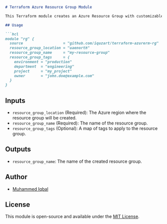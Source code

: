 ```markdown
# Terraform Azure Resource Group Module

This Terraform module creates an Azure Resource Group with customizable properties and tags.

## Usage

```hcl
module "rg" {
  source                  = "github.com/iquzart/terraform-azurerm-rg"
  resource_group_location = "uaenorth"
  resource_group_name     = "my-resource-group"
  resource_group_tags     = {
    environment = "production"
    department  = "engineering"
    project     = "my_project"
    owner       = "john.doe@example.com"
  }
}
```

## Inputs

- `resource_group_location` (Required): The Azure region where the resource group will be created.
- `resource_group_name` (Required): The name of the resource group.
- `resource_group_tags` (Optional): A map of tags to apply to the resource group.

## Outputs

- `resource_group_name`: The name of the created resource group.

## Author

- [Muhammed Iqbal](https://github.com/iquzart)

## License

This module is open-source and available under the [MIT License](LICENSE).
```